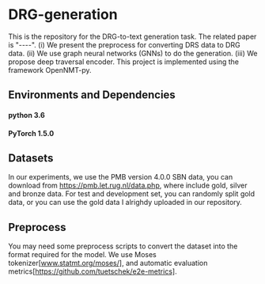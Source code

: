 # DRG-generation
This is the repository for the DRG-to-text generation task.
The related paper is "----".
(i) We present the preprocess for converting DRS data to DRG data.
(ii) We use graph neural networks (GNNs) to do the generation.
(iii) We propose deep traversal encoder.
This project is implemented using the framework OpenNMT-py.
## Environments and Dependencies
#### python 3.6
#### PyTorch 1.5.0

## Datasets
In our experiments, we use the PMB version 4.0.0 SBN data, you can download from https://pmb.let.rug.nl/data.php, where include gold, silver and bronze data.
For test and development set, you can randomly split gold data, or you can use the gold data I alrighdy uploaded in our repository.

## Preprocess
You may need some preprocess scripts to convert the dataset into the format required for the model.
We use Moses tokenizer[www.statmt.org/moses/], and automatic evaluation metrics[https://github.com/tuetschek/e2e-metrics].
